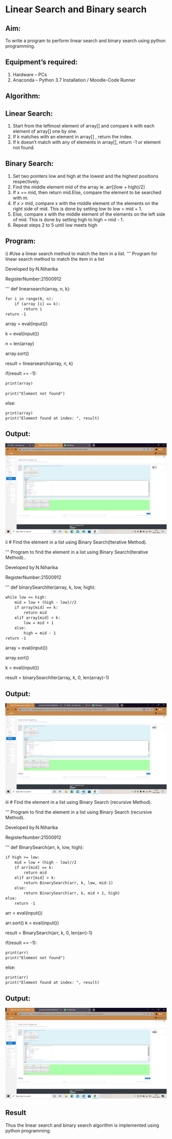 # Linear Search and Binary search
## Aim:
To write a program to perform linear search and binary search using python programming.
## Equipment’s required:
1.	Hardware – PCs
2.	Anaconda – Python 3.7 Installation / Moodle-Code Runner
## Algorithm:
## Linear Search:
1.	Start from the leftmost element of array[] and compare k with each element of array[] one by one.
2.	If k matches with an element in array[] , return the index.
3.	If k doesn’t match with any of elements in array[], return -1 or element not found.
## Binary Search:
1.	Set two pointers low and high at the lowest and the highest positions respectively.
2.	Find the middle element mid of the array ie. arr[(low + high)/2]
3.	If x == mid, then return mid.Else, compare the element to be searched with m.
4.	If x > mid, compare x with the middle element of the elements on the right side of mid. This is done by setting low to low = mid + 1.
5.	Else, compare x with the middle element of the elements on the left side of mid. This is done by setting high to high = mid - 1.
6.	Repeat steps 2 to 5 until low meets high

## Program:

i)	#Use a linear search method to match the item in a list.
''' 
Program for linear search method to match the item in a list

Developed by:N.Niharika

RegisterNumber:21500912

'''
def linearsearch(array, n, k):

    for i in range(0, n):
        if (array [i] == k):
            return i
    return -1

array = eval(input())

k =  eval(input())

n = len(array)

array.sort()

result = linearsearch(array, n, k)

if(result == -1):

    print(array)

    print("Element not found")
else:

    print(array)
    print("Element found at index: ", result)
    
## Output:
![Output](https://github.com/naramala-niharika/Search-Algorithm/blob/main/Screenshot%20(46).png?raw=true)


ii	# Find the element in a list using Binary Search(Iterative Method).

''' 
Program to find the element in a list using Binary Search(Iterative Method)..

Developed by:N.Niharika

RegisterNumber:21500912

'''
def binarySearchIter(array, k, low, high):

    while low <= high:
        mid = low + (high - low)//2
        if array[mid] == k:
            return mid
        elif array[mid] < k:
            low = mid + 1
        else:
            high = mid - 1
    return -1
    
array = eval(input())

array.sort()

k = eval(input())

result = binarySearchIter(array, k, 0, len(array)-1)

## Output:
![Output](https://github.com/naramala-niharika/Search-Algorithm/blob/main/Screenshot%20(49).png?raw=true)


iii	# Find the element in a list using Binary Search (recursive Method).

''' 
Program to find the element in a list using Binary Search (recursive Method).

Developed by:N.Niharika

RegisterNumber:21500912

'''
def BinarySearch(arr, k, low, high):

    if high >= low:
        mid = low + (high - low)//2
        if arr[mid] == k:
            return mid
        elif arr[mid] > k:
            return BinarySearch(arr, k, low, mid-1)
        else:
            return BinarySearch(arr, k, mid + 1, high)
    else:
        return -1
arr = eval(input())

arr.sort()
k = eval(input())

result = BinarySearch(arr, k, 0, len(arr)-1)

if(result == -1):

    print(arr)
    print("Element not found")
else:

    print(arr)
    print("Element found at index: ", result)

## Output:
![Output](https://github.com/naramala-niharika/Search-Algorithm/blob/main/Screenshot%20(50).png?raw=true)

## Result
Thus the linear search and binary search algorithm is implemented using python programming.